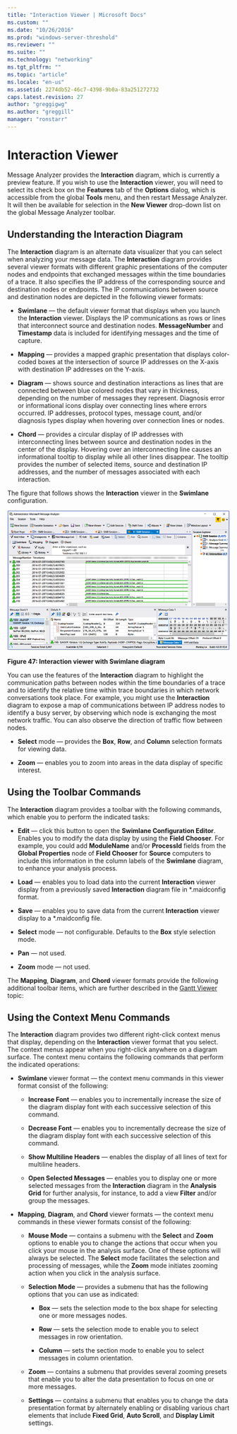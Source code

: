```yaml
---
title: "Interaction Viewer | Microsoft Docs"
ms.custom: ""
ms.date: "10/26/2016"
ms.prod: "windows-server-threshold"
ms.reviewer: ""
ms.suite: ""
ms.technology: "networking"
ms.tgt_pltfrm: ""
ms.topic: "article"
ms.locale: "en-us"
ms.assetid: 2274db52-46c7-4398-9b0a-83a251272732
caps.latest.revision: 27
author: "greggigwg"
ms.author: "greggill"
manager: "ronstarr"
---
```

# Interaction Viewer
Message Analyzer provides the **Interaction** diagram, which is currently a preview feature. If you wish to use the **Interaction** viewer, you will need to select its check box on the **Features** tab of the **Options** dialog, which is accessible from the global **Tools** menu, and then restart Message Analyzer. It will then be available for selection in the **New Viewer** drop-down list on the global Message Analyzer toolbar.  
  
## Understanding the Interaction Diagram  
 The **Interaction** diagram is an alternate data visualizer that you can select when analyzing your message data. The **Interaction** diagram provides several viewer formats with different graphic presentations of the computer nodes and endpoints that exchanged messages within the time boundaries of a trace. It also specifies the IP address of the corresponding source and destination nodes or endpoints. The IP communications between source and destination nodes are depicted in the following viewer formats:  
  
-   **Swimlane** — the default viewer format that displays when you launch the **Interaction** viewer. Displays the IP communications as rows or lines that interconnect source and destination nodes. **MessageNumber** and **Timestamp** data is included for identifying messages and the time of capture.  
  
-   **Mapping** — provides a mapped graphic presentation that displays color-coded boxes at the intersection of source IP addresses on the X-axis with destination IP addresses on the Y-axis.  
  
-   **Diagram** — shows source and destination interactions as lines that are connected between blue colored nodes that vary in thickness, depending on the number of messages they represent. Diagnosis error or informational icons display over connecting lines where errors occurred. IP addresses, protocol types, message count, and/or diagnosis types display when hovering over connection lines or nodes.  
  
-   **Chord** — provides a circular display of IP addresses with interconnecting lines between source and destination nodes in the center of the display. Hovering over an interconnecting line causes an informational tooltip to display while all other lines disappear. The tooltip provides the number of selected items, source and destination IP addresses, and the number of messages associated with each interaction.  
  
 The figure that follows shows the **Interaction** viewer in the **Swimlane** configuration.  
  
 ![Interaction viewer with Swimlane diagram](media/fig47-interaction-viewer-with-swimlane-diagram.png "Fig47-Interaction viewer with Swimlane diagram")  
  
 **Figure 47: Interaction viewer with Swimlane diagram**  
  
 You can use the features of the **Interaction** diagram to highlight the communication paths between nodes within the time boundaries of a trace and to identify the relative time within trace boundaries in which network conversations took place. For example, you might use the **Interaction** diagram to expose a map of communications between IP address nodes to identify a busy server, by observing which node is exchanging the most network traffic. You can also observe the direction of traffic flow between nodes.  
  
-   **Select** mode — provides the **Box**, **Row**, and **Column** selection formats for viewing data.  
  
-   **Zoom** — enables you to zoom into areas in the data display of specific interest.  
  
## Using the Toolbar Commands  
 The **Interaction** diagram provides a toolbar with the following commands, which enable you to perform the indicated tasks:  
  
-   **Edit** — click this button to open the **Swimlane Configuration Editor**. Enables you to modify the data display by using the **Field Chooser**. For example, you could add **ModuleName** and/or **ProcessId** fields from the **Global Properties** node of **Field Chooser** for **Source** computers to include this information in the column labels of the **Swimlane** diagram, to enhance your analysis process.  
  
-   **Load** — enables you to load data into the current **Interaction** viewer display from a previously saved **Interaction** diagram file in *.maidconfig format.  
  
-   **Save** — enables you to save data from the current **Interaction** viewer display to a *.maidconfig file.  
  
-   **Select** mode — not configurable. Defaults to the **Box** style selection mode.  
  
-   **Pan** — not used.  
  
-   **Zoom** mode — not used.  
  
 The **Mapping**, **Diagram**, and **Chord** viewer formats provide the following additional toolbar items, which are further described in the [Gantt Viewer](gantt-viewer.md) topic:  
  
## Using the Context Menu Commands  
 The **Interaction** diagram provides two different right-click context menus that display, depending on the **Interaction** viewer format that you select. The context menus appear when you right-click anywhere on a diagram surface. The context menu contains the following commands that perform the indicated operations:  
  
-   **Swimlane** viewer format — the context menu commands in this viewer format consist of the following:  
  
    -   **Increase Font** — enables you to incrementally increase the size of the diagram display font with each successive selection of this command.  
  
    -   **Decrease Font** — enables you to incrementally decrease the size of the diagram display font with each successive selection of this command.  
  
    -   **Show Multiline Headers** — enables the display of all lines of text for multiline headers.  
  
    -   **Open Selected Messages** — enables you to display one or more selected messages from the **Interaction** diagram in the **Analysis Grid** for further analysis, for instance, to add a view **Filter** and/or group the messages.  
  
-   **Mapping**, **Diagram**, and **Chord** viewer formats — the context menu commands in these viewer formats consist of the following:  
  
    -   **Mouse Mode** — contains a submenu with the **Select** and **Zoom** options to enable you to change the actions that occur when you click your mouse in the analysis surface. One of these options will always be selected. The **Select** mode facilitates the selection and processing of messages, while the **Zoom** mode initiates zooming action when you click in the analysis surface.  
  
    -   **Selection Mode** — provides a submenu that has the following options that you can use as indicated:  
  
        -   **Box** — sets the selection mode to the box shape for selecting one or more messages nodes.  
  
        -   **Row** — sets the selection mode to enable you to select messages in row orientation.  
  
        -   **Column** — sets the section mode to enable you to select messages in column orientation.  
  
    -   **Zoom** — contains a submenu that provides several zooming presets that enable you to alter the data presentation to focus on one or more messages.  
  
    -   **Settings** — contains a submenu that enables you to change the data presentation format by alternately enabling or disabling various chart elements that include **Fixed Grid**, **Auto Scroll**, and **Display Limit** settings.